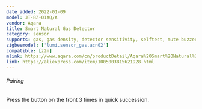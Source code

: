 ```yaml
---
date_added: 2022-01-09
model: JT-BZ-01AQ/A
vendor: Aqara
title: Smart Natural Gas Detector 
category: sensor
supports: gas, gas density, detector sensitivity, selftest, mute buzzer, linkage alarm, state, power outage count
zigbeemodel: ['lumi.sensor_gas.acn02']
compatible: [z2m]
mlink: https://www.aqara.com/cn/productDetail/Aqara%20Smart%20Natural%20Gas%20Detector
link: https://aliexpress.com/item/1005003815621928.html
---
```


###### Pairing
Press the button on the front 3 times in quick succession.